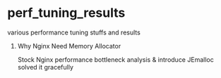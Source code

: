 # perf_tuning_results
various performance tuning stuffs and results

1. Why Nginx Need Memory Allocator

      Stock Nginx performance bottleneck analysis & introduce JEmalloc solved it gracefully
